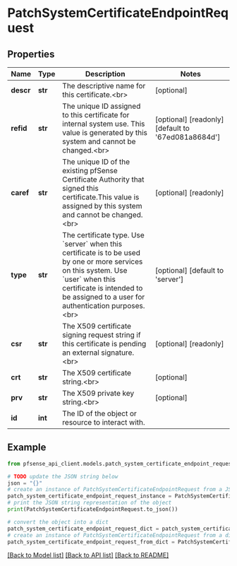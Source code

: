 # PatchSystemCertificateEndpointRequest


## Properties

Name | Type | Description | Notes
------------ | ------------- | ------------- | -------------
**descr** | **str** | The descriptive name for this certificate.&lt;br&gt; | [optional] 
**refid** | **str** | The unique ID assigned to this certificate for internal system use. This value is generated by this system and cannot be changed.&lt;br&gt; | [optional] [readonly] [default to '67ed081a8684d']
**caref** | **str** | The unique ID of the existing pfSense Certificate Authority that signed this certificate.This value is assigned by this system and cannot be changed.&lt;br&gt; | [optional] [readonly] 
**type** | **str** | The certificate type. Use &#x60;server&#x60; when this certificate is to be used by one or more services on this system. Use &#x60;user&#x60; when this certificate is intended to be assigned to a user for authentication purposes.&lt;br&gt; | [optional] [default to 'server']
**csr** | **str** | The X509 certificate signing request string if this certificate is pending an external signature.&lt;br&gt; | [optional] [readonly] 
**crt** | **str** | The X509 certificate string.&lt;br&gt; | [optional] 
**prv** | **str** | The X509 private key string.&lt;br&gt; | [optional] 
**id** | **int** | The ID of the object or resource to interact with. | 

## Example

```python
from pfsense_api_client.models.patch_system_certificate_endpoint_request import PatchSystemCertificateEndpointRequest

# TODO update the JSON string below
json = "{}"
# create an instance of PatchSystemCertificateEndpointRequest from a JSON string
patch_system_certificate_endpoint_request_instance = PatchSystemCertificateEndpointRequest.from_json(json)
# print the JSON string representation of the object
print(PatchSystemCertificateEndpointRequest.to_json())

# convert the object into a dict
patch_system_certificate_endpoint_request_dict = patch_system_certificate_endpoint_request_instance.to_dict()
# create an instance of PatchSystemCertificateEndpointRequest from a dict
patch_system_certificate_endpoint_request_from_dict = PatchSystemCertificateEndpointRequest.from_dict(patch_system_certificate_endpoint_request_dict)
```
[[Back to Model list]](../README.md#documentation-for-models) [[Back to API list]](../README.md#documentation-for-api-endpoints) [[Back to README]](../README.md)



